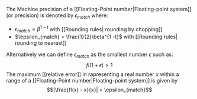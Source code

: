 The Machine precision of a [[Floating-Point number|Floating-point system]] (or precision) is denoted by   $\epsilon_{match}$
where:
- $\epsilon_{match} = \beta^{1 -t}$ with [[Rounding rules| rounding by chopping]]
- $\epsilon_{match} = \frac{1}{2}\beta^{1 -t}$ with [[Rounding rules| rounding to nearest]] 

Alternatively we can define $\epsilon_{match}$ as  the smallest number $\epsilon$ such as:
$$fl(1 + \epsilon) > 1$$
The maximum [[relative error]] in rapresenting a real number $x$ within a range of a [[Floating-Point number|Floating-point system]] is given by $$|\frac{fl(x) - x}{x}| < \epsilon_{match}$$